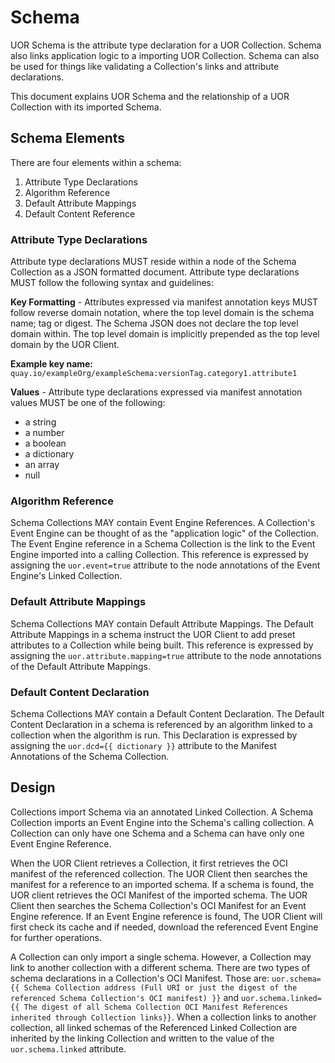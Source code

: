 # Schema

UOR Schema is the attribute type declaration for a UOR Collection. Schema also links application logic to a importing UOR Collection. Schema can also be used for things like validating a Collection's links and attribute declarations.

This document explains UOR Schema and the relationship of a UOR Collection with its imported Schema. 

## Schema Elements

There are four elements within a schema:

1. Attribute Type Declarations
2. Algorithm Reference
3. Default Attribute Mappings
4. Default Content Reference

### Attribute Type Declarations

Attribute type declarations MUST reside within a node of the Schema Collection as a JSON formatted document. Attribute type declarations MUST follow the following syntax and guidelines:

**Key Formatting** - Attributes expressed via manifest annotation keys MUST follow reverse domain notation, where the top level domain is the schema name; tag or digest. The Schema JSON does not declare the top level domain within. The top level domain is implicitly prepended as the top level domain by the UOR Client. 

**Example key name:** `quay.io/exampleOrg/exampleSchema:versionTag.category1.attribute1`

**Values** - Attribute type declarations expressed via manifest annotation values MUST be one of the following:
  - a string
  - a number
  - a boolean
  - a dictionary 
  - an array
  - null

### Algorithm Reference

Schema Collections MAY contain Event Engine References. A Collection's Event Engine can be thought of as the "application logic" of the Collection. The Event Engine reference in a Schema Collection is the link to the Event Engine imported into a calling Collection. This reference is expressed by assigning the `uor.event=true` attribute to the node annotations of the Event Engine's Linked Collection. 

### Default Attribute Mappings

Schema Collections MAY contain Default Attribute Mappings. The Default Attribute Mappings in a schema instruct the UOR Client to add preset attributes to a Collection while being built. This reference is expressed by assigning the `uor.attribute.mapping=true` attribute to the node annotations of the Default Attribute Mappings. 

### Default Content Declaration

Schema Collections MAY contain a Default Content Declaration. The Default Content Declaration in a schema is referenced by an algorithm linked to a collection when the algorithm is run. This Declaration is expressed by assigning the `uor.dcd={{ dictionary }}` attribute to the Manifest Annotations of the Schema Collection.  

## Design

Collections import Schema via an annotated Linked Collection. A Schema Collection imports an Event Engine into the Schema's calling collection. A Collection can only have one Schema and a Schema can have only one Event Engine Reference.  

When the UOR Client retrieves a Collection, it first retrieves the OCI manifest of the referenced collection. The UOR Client then searches the manifest for a reference to an imported schema. If a schema is found, the UOR client retrieves the OCI Manifest of the imported schema. The UOR Client then searches the Schema Collection's OCI Manifest for an Event Engine reference. If an Event Engine reference is found, The UOR Client will first check its cache and if needed, download the referenced Event Engine for further operations. 

A Collection can only import a single schema. However, a Collection may link to another collection with a different schema. There are two types of schema declarations in a Collection's OCI Manifest. Those are: `uor.schema={{ Schema Collection address (Full URI or just the digest of the referenced Schema Collection's OCI manifest) }}` and `uor.schema.linked={{ The digest of all Schema Collection OCI Manifest References inherited through Collection links}}`. When a collection links to another collection, all linked schemas of the Referenced Linked Collection are inherited by the linking Collection and written to the value of the `uor.schema.linked` attribute.



